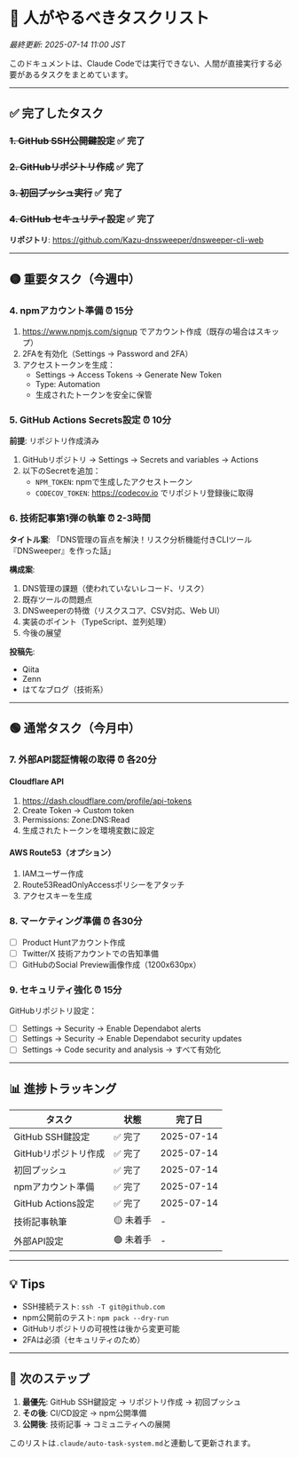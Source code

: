 # 🚨 人がやるべきタスクリスト

*最終更新: 2025-07-14 11:00 JST*

このドキュメントは、Claude Codeでは実行できない、人間が直接実行する必要があるタスクをまとめています。

---

## ✅ 完了したタスク

### ~~1. GitHub SSH公開鍵設定~~ ✅ 完了
### ~~2. GitHubリポジトリ作成~~ ✅ 完了  
### ~~3. 初回プッシュ実行~~ ✅ 完了
### ~~4. GitHub セキュリティ設定~~ ✅ 完了

**リポジトリ**: https://github.com/Kazu-dnssweeper/dnsweeper-cli-web

---

## 🟡 重要タスク（今週中）

### 4. npmアカウント準備 ⏰ 15分
1. https://www.npmjs.com/signup でアカウント作成（既存の場合はスキップ）
2. 2FAを有効化（Settings → Password and 2FA）
3. アクセストークンを生成：
   - Settings → Access Tokens → Generate New Token
   - Type: Automation
   - 生成されたトークンを安全に保管

### 5. GitHub Actions Secrets設定 ⏰ 10分
**前提**: リポジトリ作成済み

1. GitHubリポジトリ → Settings → Secrets and variables → Actions
2. 以下のSecretを追加：
   - `NPM_TOKEN`: npmで生成したアクセストークン
   - `CODECOV_TOKEN`: https://codecov.io でリポジトリ登録後に取得

### 6. 技術記事第1弾の執筆 ⏰ 2-3時間
**タイトル案**: 「DNS管理の盲点を解決！リスク分析機能付きCLIツール『DNSweeper』を作った話」

**構成案**:
1. DNS管理の課題（使われていないレコード、リスク）
2. 既存ツールの問題点
3. DNSweeperの特徴（リスクスコア、CSV対応、Web UI）
4. 実装のポイント（TypeScript、並列処理）
5. 今後の展望

**投稿先**: 
- Qiita
- Zenn
- はてなブログ（技術系）

---

## 🟢 通常タスク（今月中）

### 7. 外部API認証情報の取得 ⏰ 各20分

#### Cloudflare API
1. https://dash.cloudflare.com/profile/api-tokens
2. Create Token → Custom token
3. Permissions: Zone:DNS:Read
4. 生成されたトークンを環境変数に設定

#### AWS Route53（オプション）
1. IAMユーザー作成
2. Route53ReadOnlyAccessポリシーをアタッチ
3. アクセスキーを生成

### 8. マーケティング準備 ⏰ 各30分
- [ ] Product Huntアカウント作成
- [ ] Twitter/X 技術アカウントでの告知準備
- [ ] GitHubのSocial Preview画像作成（1200x630px）

### 9. セキュリティ強化 ⏰ 15分
GitHubリポジトリ設定：
- [ ] Settings → Security → Enable Dependabot alerts
- [ ] Settings → Security → Enable Dependabot security updates
- [ ] Settings → Code security and analysis → すべて有効化

---

## 📊 進捗トラッキング

| タスク | 状態 | 完了日 |
|--------|------|--------|
| GitHub SSH鍵設定 | ✅ 完了 | 2025-07-14 |
| GitHubリポジトリ作成 | ✅ 完了 | 2025-07-14 |
| 初回プッシュ | ✅ 完了 | 2025-07-14 |
| npmアカウント準備 | ✅ 完了 | 2025-07-14 |
| GitHub Actions設定 | ✅ 完了 | 2025-07-14 |
| 技術記事執筆 | 🟡 未着手 | - |
| 外部API設定 | 🟢 未着手 | - |

---

## 💡 Tips

- SSH接続テスト: `ssh -T git@github.com`
- npm公開前のテスト: `npm pack --dry-run`
- GitHubリポジトリの可視性は後から変更可能
- 2FAは必須（セキュリティのため）

---

## 🎯 次のステップ

1. **最優先**: GitHub SSH鍵設定 → リポジトリ作成 → 初回プッシュ
2. **その後**: CI/CD設定 → npm公開準備
3. **公開後**: 技術記事 → コミュニティへの展開

このリストは`.claude/auto-task-system.md`と連動して更新されます。